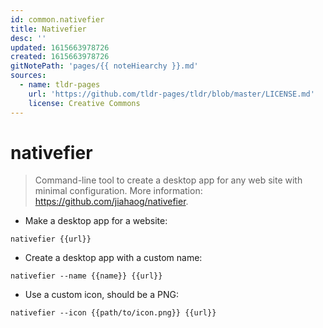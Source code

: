 ```yaml
---
id: common.nativefier
title: Nativefier
desc: ''
updated: 1615663978726
created: 1615663978726
gitNotePath: 'pages/{{ noteHiearchy }}.md'
sources:
  - name: tldr-pages
    url: 'https://github.com/tldr-pages/tldr/blob/master/LICENSE.md'
    license: Creative Commons
---
```

# nativefier

> Command-line tool to create a desktop app for any web site with minimal configuration.
> More information: <https://github.com/jiahaog/nativefier>.

- Make a desktop app for a website:

`nativefier {{url}}`

- Create a desktop app with a custom name:

`nativefier --name {{name}} {{url}}`

- Use a custom icon, should be a PNG:

`nativefier --icon {{path/to/icon.png}} {{url}}`

